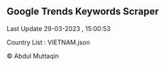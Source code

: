 

## Google Trends Keywords Scraper 
 
Last Update 29-03-2023 , 15:00:53

Country List :
VIETNAM.json



© Abdul Muttaqin 
